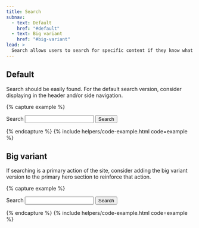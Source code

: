 ```yaml
---
title: Search
subnav:
  - text: Default
    href: "#default"
  - text: Big variant
    href: "#big-variant"
lead: >
  Search allows users to search for specific content if they know what search terms to use or can’t find desired content in the main navigation.
---
```


## Default
Search should be easily found. For the default search version, consider displaying in the header and/or side navigation.

{% capture example %}
<form accept-charset="UTF-8" action="https://search.usa.gov/search" class="usa-search usa-search--smalldisplay-flex flex-justify-center tablet:grid-col-4" method="get" role="search">
  <input name="utf8" type="hidden" value="&#x2713;"/>
  <input name="affiliate" type="hidden" value="Login.gov"/>
  <label class="usa-sr-only" for="search-field-header-nav">Search</label>
  <input class="usa-input" id="search-field-header-nav" name="query" type="search">
  <button class="usa-button" type="submit">
    <span class="usa-search__submit-text">Search</span>
  </button>
</form>
{% endcapture %}
{% include helpers/code-example.html code=example %}

## Big variant
If searching is a primary action of the site, consider adding the big variant version to the primary hero section to reinforce that action.

{% capture example %}
<form accept-charset="UTF-8" action="https://search.usa.gov/search" class="usa-search usa-search--big display-flex flex-justify-center" method="get" role="search">
  <input name="utf8" type="hidden" value="&#x2713;"/>
  <input name="affiliate" type="hidden" value="Login.gov"/>
  <label class="usa-sr-only" for="search-field-{{ include.id }}">Search</label>
  <input class="usa-input" id="search-field-{{ include.id }}" name="query" type="search">
  <button class="usa-button" type="submit">
    <span class="usa-search__submit-text">Search</span>
  </button>
</form>
{% endcapture %}
{% include helpers/code-example.html code=example %}

